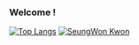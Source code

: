 ### Welcome ! 

<!--
**KwonSeungwon/KwonSeungwon** is a ✨ _special_ ✨ repository because its `README.md` (this file) appears on your GitHub profile.

Here are some ideas to get you started:



- 🔭 I’m currently working on ...
- 🌱 I’m currently learning ...
- 👯 I’m looking to collaborate on ...
- 🤔 I’m looking for help with ...
- 💬 Ask me about ...
- 📫 How to reach me: ...
- 😄 Pronouns: ...
- ⚡ Fun fact: ...
-->


[![Top Langs](https://github-readme-stats.vercel.app/api/top-langs/?username=KwonSeungwon)](https://github.com/anuraghazra/github-readme-stats)
[![SeungWon Kwon](https://github-readme-stats.vercel.app/api?username=KwonSeungwon&show_icons=true&theme=dracula)](https://github.com/anuraghazra/github-readme-stats)

